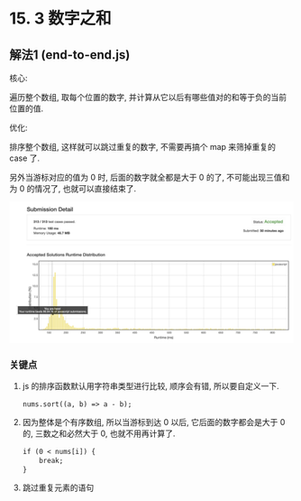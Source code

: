 # 15. 3 数字之和

## 解法1 (end-to-end.js)

核心:

遍历整个数组, 取每个位置的数字, 并计算从它以后有哪些值对的和等于负的当前位置的值.

优化:

排序整个数组, 这样就可以跳过重复的数字, 不需要再搞个 map 来筛掉重复的 case 了.

另外当游标对应的值为 0 时, 后面的数字就全都是大于 0 的了, 不可能出现三值和为 0 的情况了, 也就可以直接结束了.

![成绩](assets/end-to-end.png)

### 关键点

1. js 的排序函数默认用字符串类型进行比较, 顺序会有错, 所以要自定义一下.

    ```
    nums.sort((a, b) => a - b);
    ```

1. 因为整体是个有序数组, 所以当游标到达 0 以后, 它后面的数字都会是大于 0 的, 三数之和必然大于 0, 也就不用再计算了.

    ```
    if (0 < nums[i]) {
        break;
    }
    ```
    
1. 跳过重复元素的语句
